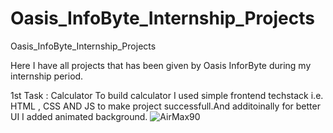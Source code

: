 # Oasis_InfoByte_Internship_Projects
Oasis_InfoByte_Internship_Projects

Here I have all projects that has been given by Oasis InforByte during my internship period.

1st Task : Calculator
To build calculator I used simple frontend techstack i.e. HTML , CSS AND JS to make project successfull.And additoinally for better UI I added animated background.
![AirMax90](https://user-images.githubusercontent.com/96984371/233779707-4b6f6e1b-da58-46e2-934d-503c1cedd2ac.png)
